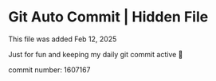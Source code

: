 # Git Auto Commit | Hidden File

This file was added Feb 12, 2025

Just for fun and keeping my daily git commit active 🤪

commit number: 1607167
